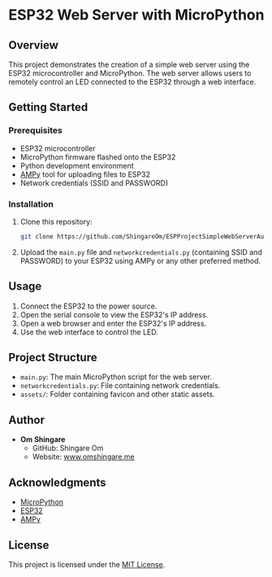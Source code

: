 # ESP32 Web Server with MicroPython

## Overview

This project demonstrates the creation of a simple web server using the ESP32 microcontroller and MicroPython. The web server allows users to remotely control an LED connected to the ESP32 through a web interface.

## Getting Started

### Prerequisites

- ESP32 microcontroller
- MicroPython firmware flashed onto the ESP32
- Python development environment
- [AMPy](https://github.com/scientifichackers/ampy) tool for uploading files to ESP32
- Network credentials (SSID and PASSWORD)

### Installation

1. Clone this repository:

   ```bash
   git clone https://github.com/ShingareOm/ESPProjectSimpleWebServerAuthDemoETI.git
   ```

2. Upload the `main.py` file and `networkcredentials.py` (containing SSID and PASSWORD) to your ESP32 using AMPy or any other preferred method.

## Usage

1. Connect the ESP32 to the power source.
2. Open the serial console to view the ESP32's IP address.
3. Open a web browser and enter the ESP32's IP address.
4. Use the web interface to control the LED.

## Project Structure

- `main.py`: The main MicroPython script for the web server.
- `networkcredentials.py`: File containing network credentials.
- `assets/`: Folder containing favicon and other static assets.

## Author

- **Om Shingare**
  - GitHub: Shingare Om
  - Website: www.omshingare.me

## Acknowledgments

- [MicroPython](http://micropython.org/)
- [ESP32](https://www.espressif.com/en/products/socs/esp32)
- [AMPy](https://github.com/scientifichackers/ampy)

## License

This project is licensed under the [MIT License](LICENSE).

